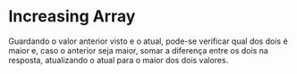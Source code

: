 # Increasing Array

Guardando o valor anterior visto e o atual, pode-se verificar qual dos dois é maior e, caso o anterior seja maior, somar a diferença entre os dois na resposta, atualizando o atual para o maior dos dois valores.
